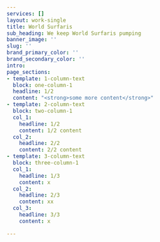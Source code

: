 ```yaml
---
services: []
layout: work-single
title: World Surfaris
sub_heading: We keep World Surfaris pumping
banner_image: ''
slug: ''
brand_primary_color: ''
brand_secondary_color: ''
intro:
page_sections:
- template: 1-column-text
  block: one-column-1
  headline: 1/2
  content: "<strong>some more content</strong>"
- template: 2-column-text
  block: two-column-1
  col_1:
    headline: 1/2
    content: 1/2 content
  col_2:
    headline: 2/2
    content: 2/2 content
- template: 3-column-text
  block: three-column-1
  col_1:
    headline: 1/3
    content: x
  col_2:
    headline: 2/3
    content: xx
  col_3:
    headline: 3/3
    content: x

---
```

